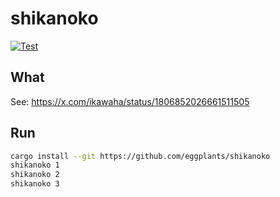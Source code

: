 # shikanoko

[![Test](<https://github.com/eggplants/shikanoko/actions/workflows/test.yml/badge.svg>)](https://github.com/eggplants/shikanoko/actions/workflows/test.yml)

## What

See: <https://x.com/ikawaha/status/1806852026661511505>

## Run

```bash
cargo install --git https://github.com/eggplants/shikanoko
shikanoko 1
shikanoko 2
shikanoko 3
```
